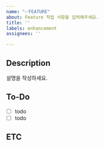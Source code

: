 ```yaml
---
name: "✅FEATURE"
about: Feature 작업 사항을 입력해주세요.
title: ''
labels: enhancement
assignees: ''

---
```


## Description
설명을 작성하세요.

## To-Do
- [ ] todo
- [ ] todo

## ETC
